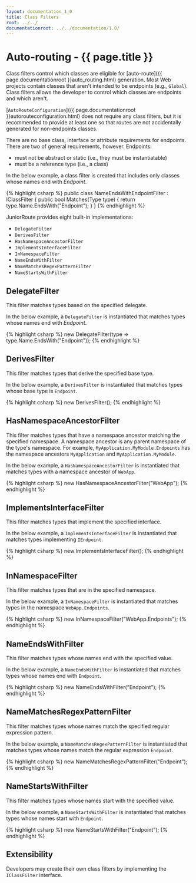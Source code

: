 ```yaml
---
layout: documentation_1_0
title: Class Filters
root: ../../
documentationroot: ../../documentation/1.0/
---
```

Auto-routing - {{ page.title }}
=
Class filters control which classes are eligible for [auto-route]({{ page.documentationroot }}auto_routing.html) generation. Most Web projects contain classes that aren't intended to be endpoints (e.g., ```Global```). Class filters allows the developer to control which classes are endpoints and which aren't.

[```AutoRouteConfiguration```]({{ page.documentationroot }}autorouteconfiguration.html) does not require any class filters, but it is recommended to provide at least one so that routes are not accidentally generated for non-endpoints classes.

There are no base class, interface or attribute requirements for endpoints. There are two of general requirements, however. Endpoints:
* must not be abstract or static (i.e., they must be instantiatable)
* must be a reference type (i.e., a class)

In the below example, a class filter is created that includes only classes whose names end with *Endpoint*.

{% highlight csharp %}
public class NameEndsWithEndpointFilter : IClassFilter
{
  public bool Matches(Type type)
  {
    return type.Name.EndsWith("Endpoint");
  }
}
{% endhighlight %}

JuniorRoute provides eight built-in implementations:
* ```DelegateFilter```
* ```DerivesFilter```
* ```HasNamespaceAncestorFilter```
* ```ImplementsInterfaceFilter```
* ```InNamespaceFilter```
* ```NameEndsWithFilter```
* ```NameMatchesRegexPatternFilter```
* ```NameStartsWithFilter```

DelegateFilter
-
This filter matches types based on the specified delegate.

In the below example, a ```DelegateFilter``` is instantiated that matches types whose names end with *Endpoint*.

{% highlight csharp %}
new DelegateFilter(type => type.Name.EndsWith("Endpoint"));
{% endhighlight %}

DerivesFilter
-
This filter matches types that derive the specified base type.

In the below example, a ```DerivesFilter``` is instantiated that matches types whose base type is ```Endpoint```.

{% highlight csharp %}
new DerivesFilter<Endpoint>();
{% endhighlight %}

HasNamespaceAncestorFilter
-
This filter matches types that have a namespace ancestor matching the specified namespace. A namespace ancestor is any parent namespace of the type's namespace. For example, ```MyApplication.MyModule.Endpoints``` has the namespace ancestors ```MyApplication``` and ```MyApplication.MyModule```.

In the below example, a ```HasNamespaceAncestorFilter``` is instantiated that matches types with a namespace ancestor of ```WebApp```.

{% highlight csharp %}
new HasNamespaceAncestorFilter("WebApp");
{% endhighlight %}

ImplementsInterfaceFilter
-
This filter matches types that implement the specified interface.

In the below example, a ```ImplementsInterfaceFilter``` is instantiated that matches types implementing ```IEndpoint```.

{% highlight csharp %}
new ImplementsInterfaceFilter<IEndpoint>();
{% endhighlight %}

InNamespaceFilter
-
This filter matches types that are in the specified namespace.

In the below example, a ```InNamespaceFilter``` is instantiated that matches types in the namespace ```WebApp.Endpoints```.

{% highlight csharp %}
new InNamespaceFilter("WebApp.Endpoints");
{% endhighlight %}

NameEndsWithFilter
-
This filter matches types whose names end with the specified value.

In the below example, a ```NameEndsWithFilter``` is instantiated that matches types whose names end with ```Endpoint```.

{% highlight csharp %}
new NameEndsWithFilter("Endpoint");
{% endhighlight %}

NameMatchesRegexPatternFilter
-
This filter matches types whose names match the specified regular expression pattern.

In the below example, a ```NameMatchesRegexPatternFilter``` is instantiated that matches types whose names match the regular expression ```Endpoint```.

{% highlight csharp %}
new NameMatchesRegexPatternFilter("Endpoint");
{% endhighlight %}

NameStartsWithFilter
-
This filter matches types whose names start with the specified value.

In the below example, a ```NameStartsWithFilter``` is instantiated that matches types whose names start with ```Endpoint```.

{% highlight csharp %}
new NameStartsWithFilter("Endpoint");
{% endhighlight %}

Extensibility
-
Developers may create their own class filters by implementing the ```IClassFilter``` interface.